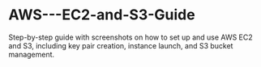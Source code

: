 # AWS---EC2-and-S3-Guide
Step-by-step guide with screenshots on how to set up and use AWS EC2 and S3, including key pair creation, instance launch, and S3 bucket management.
